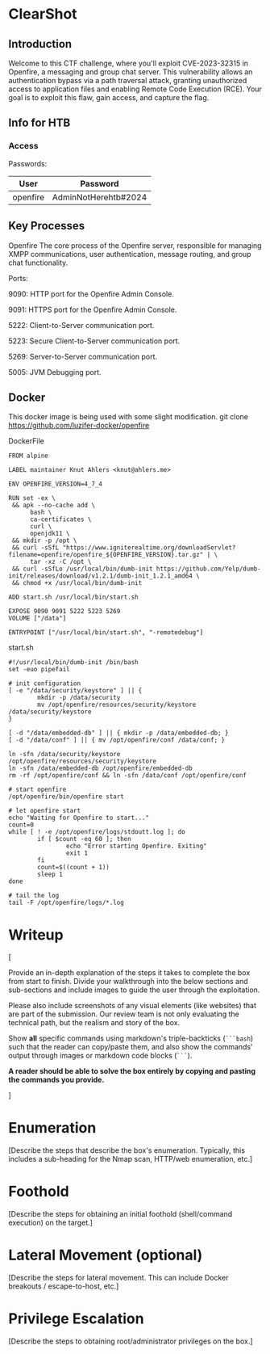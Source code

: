 # ClearShot

## Introduction

Welcome to this CTF challenge, where you'll exploit CVE-2023-32315 in Openfire, a messaging and group chat server. This vulnerability allows an authentication bypass via a path traversal attack, granting unauthorized access to application files and enabling Remote Code Execution (RCE). Your goal is to exploit this flaw, gain access, and capture the flag.

## Info for HTB

### Access

Passwords:

| User  | Password                            |
| ----- | ----------------------------------- |
|openfire| AdminNotHerehtb#2024 |



## Key Processes

Openfire
The core process of the Openfire server, responsible for managing XMPP communications, user authentication, message routing, and group chat functionality.

Ports:

9090: HTTP port for the Openfire Admin Console.

9091: HTTPS port for the Openfire Admin Console.

5222: Client-to-Server communication port.

5223: Secure Client-to-Server communication port.

5269: Server-to-Server communication port.

5005: JVM Debugging port.




## Docker

This docker image is being used with some slight modification.
git clone https://github.com/luzifer-docker/openfire

DockerFile
```
FROM alpine

LABEL maintainer Knut Ahlers <knut@ahlers.me>

ENV OPENFIRE_VERSION=4_7_4

RUN set -ex \
 && apk --no-cache add \
      bash \
      ca-certificates \
      curl \
      openjdk11 \
 && mkdir -p /opt \
 && curl -sSfL "https://www.igniterealtime.org/downloadServlet?filename=openfire/openfire_${OPENFIRE_VERSION}.tar.gz" | \
      tar -xz -C /opt \
 && curl -sSfLo /usr/local/bin/dumb-init https://github.com/Yelp/dumb-init/releases/download/v1.2.1/dumb-init_1.2.1_amd64 \
 && chmod +x /usr/local/bin/dumb-init

ADD start.sh /usr/local/bin/start.sh

EXPOSE 9090 9091 5222 5223 5269
VOLUME ["/data"]

ENTRYPOINT ["/usr/local/bin/start.sh", "-remotedebug"]

```

start.sh 
```
#!/usr/local/bin/dumb-init /bin/bash
set -euo pipefail

# init configuration
[ -e "/data/security/keystore" ] || {
        mkdir -p /data/security
        mv /opt/openfire/resources/security/keystore /data/security/keystore
}

[ -d "/data/embedded-db" ] || { mkdir -p /data/embedded-db; }
[ -d "/data/conf" ] || { mv /opt/openfire/conf /data/conf; }

ln -sfn /data/security/keystore /opt/openfire/resources/security/keystore
ln -sfn /data/embedded-db /opt/openfire/embedded-db
rm -rf /opt/openfire/conf && ln -sfn /data/conf /opt/openfire/conf

# start openfire
/opt/openfire/bin/openfire start

# let openfire start
echo "Waiting for Openfire to start..."
count=0
while [ ! -e /opt/openfire/logs/stdoutt.log ]; do
        if [ $count -eq 60 ]; then
                echo "Error starting Openfire. Exiting"
                exit 1
        fi
        count=$((count + 1))
        sleep 1
done

# tail the log
tail -F /opt/openfire/logs/*.log
```


# Writeup

[

Provide an in-depth explanation of the steps it takes to complete the box from start to finish. Divide your walkthrough into the below sections and sub-sections and include images to guide the user through the exploitation. 

Please also include screenshots of any visual elements (like websites) that are part of the submission. Our review team is not only evaluating the technical path, but the realism and story of the box.

Show **all** specific commands using markdown's triple-backticks (```` ```bash ````) such that the reader can copy/paste them, and also show the commands' output through images or markdown code blocks (```` ``` ````). 

**A reader should be able to solve the box entirely by copying and pasting the commands you provide.**

]

# Enumeration

[Describe the steps that describe the box's enumeration. Typically, this includes a sub-heading for the Nmap scan, HTTP/web enumeration, etc.]

# Foothold

[Describe the steps for obtaining an initial foothold (shell/command execution) on the target.]

# Lateral Movement (optional)

[Describe the steps for lateral movement. This can include Docker breakouts / escape-to-host, etc.]

# Privilege Escalation

[Describe the steps to obtaining root/administrator privileges on the box.]
